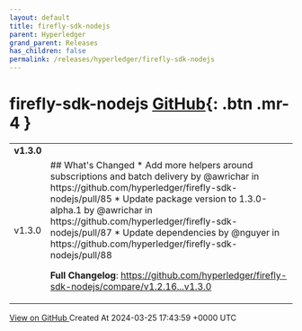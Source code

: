 ```yaml
---
layout: default
title: firefly-sdk-nodejs
parent: Hyperledger
grand_parent: Releases
has_children: false
permalink: /releases/hyperledger/firefly-sdk-nodejs
---
```


# firefly-sdk-nodejs <span class="fs-3 right-align">[GitHub](https://github.com/hyperledger/firefly-sdk-nodejs){: .btn .mr-4 }</span>


<div>
    <table>
        <tr>
            <td colspan="2">
                <b>
                    v1.3.0
                </b>
            </td>
        </tr>
        <tr>
            <td>
                <span class="chip">
                    v1.3.0
                </span>
            </td>
            <td>
                ## What's Changed
* Add more helpers around subscriptions and batch delivery by @awrichar in https://github.com/hyperledger/firefly-sdk-nodejs/pull/85
* Update package version to 1.3.0-alpha.1 by @awrichar in https://github.com/hyperledger/firefly-sdk-nodejs/pull/87
* Update dependencies by @nguyer in https://github.com/hyperledger/firefly-sdk-nodejs/pull/88


**Full Changelog**: https://github.com/hyperledger/firefly-sdk-nodejs/compare/v1.2.16...v1.3.0
            </td>
        </tr>
    </table>
    <a href="https://github.com/hyperledger/firefly-sdk-nodejs/releases/tag/v1.3.0" class=".btn">
        View on GitHub
    </a>
    <span class="right-align">
        Created At 2024-03-25 17:43:59 +0000 UTC
    </span>
</div>

